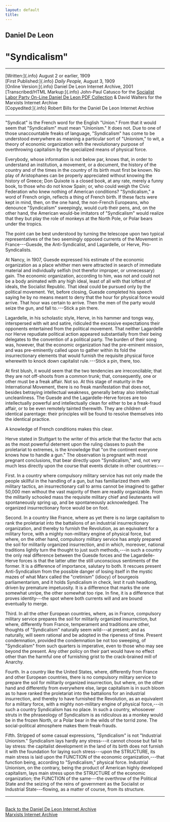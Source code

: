 ```yaml
---
layout: default
title: 
---
```

## Daniel De Leon

# "Syndicalism"

------------------------------------------------------------------------

[Written:]{.info} August 2 or earlier, 1909\
[First Published:]{.info} *Daily People,* August 3, 1909\
[Online Version:]{.info} Daniel De Leon Internet Archive, 2001\
[Transcribed/HTML Markup:]{.info} John-Paul Catusco for the [Socialist
Labor Party On-Line Daniel De Leon PDF
Collection](http://slp.org/De_Leon.htm) & David Walters for the Marxists
Internet Archive\
[Copyedited:]{.info} Robert Bills for the Daniel De Leon Internet
Archive

------------------------------------------------------------------------

"Syndicat" is the French word for the English "Union." From that it
would seem that "Syndicalism" must mean "Unionism." It does not. Due to
one of those unaccountable freaks of language, "Syndicalism" has come to
be understood everywhere as meaning a particular sort of "Unionism," to
wit, a theory of economic organization with the revolutionary purpose of
overthrowing capitalism by the specialized means of physical force.

Everybody, whose information is not below par, knows that, in order to
understand an institution, a movement, or a document, the history of the
country and of the times in the country of its birth must first be
known. No play of Aristophanes can be properly appreciated without
knowing the history of Greece; Don Quixote is a closed book, at any
rate, merely a funny book, to those who do not know Spain; or, who could
weigh the Civic Federation who knew nothing of American conditions?
"Syndicalism," a word of French origin, reflects a thing of French
birth. If these facts were kept in mind, then, on the one hand, the
non-French Europeans, who denounce "Syndicalism" sweepingly, would curb
their pens, and, on the other hand, the American would-be imitators of
"Syndicalism" would realize that they but play the role of monkeys at
the North Pole, or Polar bears under the tropics.

The point can be best understood by turning the telescope upon two
typical representatives of the two seemingly opposed currents of the
Movement in France---Guesde, the Anti-Syndicalist, and Lagardelle, or
Herve, Pro-Syndicalists.

At Nancy, in 1907, Guesde expressed his estimate of the economic
organization as a place whither men were attracted in search of
immediate material and individually selfish (not therefor improper, or
unnecessary) gain. The economic organization, according to him, was not
and could not be a body animated with any high ideal, least of all with
that loftiest of ideals, the Socialist Republic. That ideal could be
pursued only by the political movement. Yet, before closing, Guesde
completed his speech saying he by no means meant to deny that the hour
for physical force would arrive. That hour was certain to arrive. Then
the men of the party would seize the gun, and fall to.---Stick a pin
there.

Lagardelle, in his scholastic style, Herve, in his hammer and tongs way,
interspersed with wit and satire, ridiculed the excessive expectations
their opponents entertained from the political movement. That neither
Lagardelle nor Herve repudiate political action appeared substantially
from their being delegates to the convention of a political party. The
burden of their song was, however, that the economic organization had
the pre-eminent mission, and was pre-eminently called upon to gather
within its fold the insurrectionary elements that would furnish the
requisite physical force wherewith to knock down capitalist
rule.---Stick a pin, there, too.

At first blush, it would seem that the two tendencies are
irreconcilable; that they are not off-shoots from a common trunk; that,
consequently, one or other must be a freak affair. Not so. At this stage
of maturity in the International Movement, there is no freak
manifestation that does not, besides betraying intellectual weakness,
generally betray also intellectual uncleanliness. The Guesde and the
Lagardelle-Herve forces are too intellectually powerful and
intellectually clean for either to be a freak-fraud affair, or to be
even remotely tainted therewith. They are children of identical
parentage: their principles will be found to resolve themselves into the
identical practice.

A knowledge of French conditions makes this clear.

Herve stated in Stuttgart to the writer of this article that the factor
that acts as the most powerful deterrent upon the ruling classes to push
the proletariat to extremes, is the knowledge that "on the continent
everyone knows how to handle a gun." The observation is pregnant with
most pregnant conclusions, that bear directly upon "Syndicalism," and,
not very much less directly upon the course that events dictate in other
countries:---

First. In a country where compulsory military service has not only made
the people skillful in the handling of a gun, but has familiarized them
with military tactics, an insurrectionary call to arms cannot be
imagined to gather 50,000 men without the vast majority of them are
readily organizable. From the militarily schooled mass the requisite
military chief and lieutenants will spontaneously spring up, and be
spontaneously acknowledged. The organized insurrectionary force would be
on foot.

Second. In a country like France, where as yet there is no large
capitalism to rank the proletariat into the battalions of an industrial
insurrectionary organization, and thereby to furnish the Revolution, as
an equivalent for a military force, with a mighty non-military engine of
physical force, but where, on the other hand, compulsory military
service has amply prepared the soil for militarily organized
insurrection, and in which, moreover, national traditions lightly turn
the thought to just such methods,---in such a country the only real
difference between the Guesde forces and the Lagardelle-Herve forces is
that the latter utter the still unconscious sentiments of the former. It
is a difference of importance, salutary to both. It rescues present
Anti-Syndicalism from the possible danger of losing itself in the mystic
mazes of what Marx called the "cretinism" (idiocy) of bourgeois
parliamentarism, and it holds Syndicalism in check, lest it rush
headlong, driven by premature impetuosity. It is a difference that marks
the one somewhat unripe, the other somewhat too ripe. In fine, it is a
difference that proves identity---the spot where both currents will and
are bound eventually to merge.

Third. In all the other European countries, where, as in France,
compulsory military service prepares the soil for militarily organized
insurrection, but where, differently from France, temperament and
traditions are other, thoughts of "Syndicalism" naturally seem wild---at
present; and as naturally, will seem rational and be adopted in the
ripeness of time. Present condemnation, provided the condemnation be not
too sweeping, of "Syndicalism" from such quarters is imperative, even to
those who may see beyond the present. Any other policy on their part
would have no effect other than the harmful one of furnishing grist to
the crack-brained mill of Anarchy.

Fourth. In a country like the United States, where, differently from
France and other European countries, there is no compulsory military
service to prepare the soil for militarily organized insurrection, but
where, on the other hand and differently from everywhere else, large
capitalism is in such bloom as to have ranked the proletariat into the
battalions for an industrial insurrection, and thereby to have furnished
the Revolution, as an equivalent for a military force, with a mighty
non-military engine of physical force,---in such a country Syndicalism
has no place. In such a country, whosoever struts in the phraseology of
Syndicalism is as ridiculous as a monkey would be in the frozen North,
or a Polar bear in the wilds of the torrid zone. The social-political
atmosphere makes them freak-frauds.

Fifth. Stripped of some casual expressions, "Syndicalism" is not
"Industrial Unionism." Syndicalism lays hardly any stress---it cannot
choose but fail to lay stress: the capitalist development in the land of
its birth does not furnish it with the foundation for laying such
stress---upon the STRUCTURE, its main stress is laid upon the FUNCTION
of the economic organization,---that function being, according to
"Syndicalism," physical force. Industrial Unionism, on the contrary,
being the product of American highly developed capitalism, lays main
stress upon the STRUCTURE of the economic organization; the FUNCTION of
the same---the overthrow of the Political State and the seizing of the
reins of government as the Socialist or Industrial State---flowing, as a
matter of course, from its structure.

------------------------------------------------------------------------

\
[Back to the Daniel De Leon Internet Archive](../../index.htm)\
[Marxists Internet Archive](../../../index.htm)
